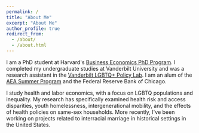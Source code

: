 ```yaml
---
permalink: /
title: "About Me"
excerpt: "About Me"
author_profile: true
redirect_from: 
  - /about/
  - /about.html
---
```

I am a PhD student at Harvard's [Business Economics PhD Program](https://www.hbs.edu/doctoral/phd-programs/business-economics/Pages/default.aspx). I completed my undergraduate studies at Vanderbilt University and was a research assistant in the [Vanderbilt LGBTQ+ Policy Lab](https://www.vanderbilt.edu/lgbtq-policy-lab/). I am an alum of the [AEA Summer Program](https://www.aeaweb.org/about-aea/committees/AEASP) and the Federal Reserve Bank of Chicago.

I study health and labor economics, with a focus on LGBTQ populations and inequality. My research has specifically examined health risk and access disparities, youth homelessness, intergenerational mobility, and the effects of health policies on same-sex households. More recently, I've been working on projects related to interracial marriage in historical settings in the United States.


